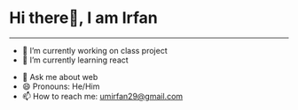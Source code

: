 ### <h1>Hi there👋, I am Irfan</h1>


<hr>

- 🔭 I’m currently working on class project
- 🌱 I’m currently learning react
<!--
- 👯 I’m looking to collaborate on ...
- 🤔 I’m looking for help with ...
-->
- 💬 Ask me about web
- 😄 Pronouns: He/Him
- 📫 How to reach me: umirfan29@gmail.com
<!--

- ⚡ Fun fact: ...
-->
